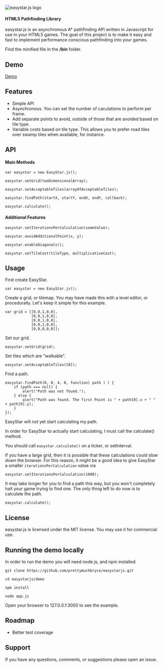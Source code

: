 ![easystar.js logo](http://easystar.nodejitsu.com/assets/logo.png)

#### HTML5 Pathfinding Library #####

easystar.js is an asynchronous A* pathfinding API written in Javascript for use in your HTML5 games. The goal of this project is to make it easy and fast to implement performance conscious pathfinding into your games. 

Find the minified file in the __/bin__ folder.

## Demo

[Demo](http://easystar.nodejitsu.com)

## Features

* Simple API
* Asynchronous. You can set the number of caculations to perform per frame.
* Add separate points to avoid, outside of those that are avoided based on tile type.
* Variable costs based on tile type. This allows you to prefer road tiles over swamp tiles when available, for instance.

## API

#### Main Methods

`var easystar = new EasyStar.js();`

`easystar.setGrid(twoDimensionalArray);` 

`easystar.setAcceptableTiles(arrayOfAcceptableTiles);` 

`easystar.findPath(startX, startY, endX, endY, callback);`

`easystar.calculate();`

#### Additional Features

`easystar.setIterationsPerCalculation(someValue);`

`easystar.avoidAdditionalPoint(x, y);`

`easystar.enableDiagonals();`

`easystar.setTileCost(tileType, multiplicativeCost);`

## Usage

First create EasyStar.
	
	var easystar = new EasyStar.js();

Create a grid, or tilemap. You may have made this with a level editor, or procedurally. Let's keep it simple for this example.

	var grid = [[0,0,1,0,0],
		   	    [0,0,1,0,0],
		        [0,0,1,0,0],
		        [0,0,1,0,0],
		        [0,0,0,0,0]];

Set our grid.
	
	easystar.setGrid(grid);

Set tiles which are "walkable".
	
	easystar.setAcceptableTiles([0]);

Find a path.
	
	easystar.findPath(0, 0, 4, 0, function( path ) ) {
		if (path === null) {
			alert("Path was not found.");
		} else {
			alert("Path was found. The first Point is " + path[0].x + " " + path[0].y);
		}
	});

EasyStar will not yet start calculating my path. 

In order for EasyStar to actually start calculating, I must call the calculate() method.

You should call `easystar.calculate()` on a ticker, or setInterval.

If you have a large grid, then it is possible that these calculations could slow down the browser. 
For this reason, it might be a good idea to give EasyStar a smaller `iterationsPerCalculation` value via 

	easystar.setIterationsPerCalculation(1000); 

It may take longer for you to find a path this way, but you won't completely halt your game trying to find one.
The only thing left to do now is to calculate the path.

	easystar.calculate();

## License

easystar.js is licensed under the MIT license. You may use it for commercial use.

## Running the demo locally

In order to run the demo you will need node.js, and npm installed.

	git clone https://github.com/prettymuchbryce/easystarjs.git

	cd easystarjs/demo

	npm install

	node app.js

Open your browser to 127.0.0.1:3000 to see the example.

## Roadmap

* Better test coverage

## Support

If you have any questions, comments, or suggestions please open an issue.
